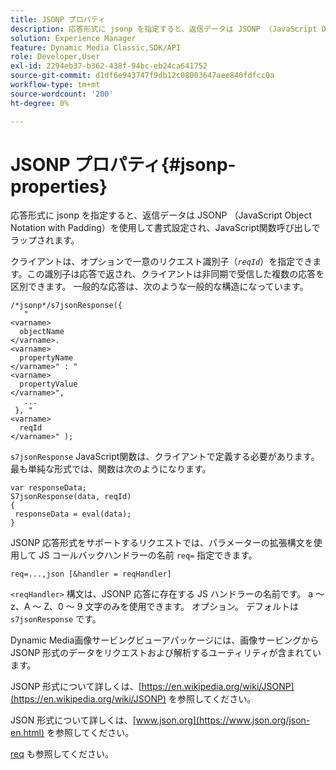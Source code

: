 ```yaml
---
title: JSONP プロパティ
description: 応答形式に jsonp を指定すると、返信データは JSONP （JavaScript Object Notation with Padding）を使用して書式設定され、JavaScript関数呼び出しでラップされます。
solution: Experience Manager
feature: Dynamic Media Classic,SDK/API
role: Developer,User
exl-id: 2294eb37-b362-438f-94bc-eb24ca641752
source-git-commit: d1df6e943747f9db12c08003647aee840fdfcc0a
workflow-type: tm+mt
source-wordcount: '200'
ht-degree: 0%

---
```


# JSONP プロパティ{#jsonp-properties}

応答形式に jsonp を指定すると、返信データは JSONP （JavaScript Object Notation with Padding）を使用して書式設定され、JavaScript関数呼び出しでラップされます。

クライアントは、オプションで一意のリクエスト識別子（*`reqId`*）を指定できます。この識別子は応答で返され、クライアントは非同期で受信した複数の応答を区別できます。 一般的な応答は、次のような一般的な構造になっています。

```
/*jsonp*/s7jsonResponse({ 
   " 
<varname>
  objectName 
</varname>. 
<varname>
  propertyName 
</varname>" : " 
<varname>
  propertyValue 
</varname>", 
   ... 
 }, " 
<varname>
  reqId 
</varname>" );
```

`s7jsonResponse` JavaScript関数は、クライアントで定義する必要があります。 最も単純な形式では、関数は次のようになります。

```
var responseData; 
S7jsonResponse(data, reqId) 
{ 
 responseData = eval(data); 
}
```

JSONP 応答形式をサポートするリクエストでは、パラメーターの拡張構文を使用して JS コールバックハンドラーの名前 `req=` 指定できます。

`req=...,json [&handler = reqHandler]`

`<reqHandler>` 構文は、JSONP 応答に存在する JS ハンドラーの名前です。 a ～ z、A ～ Z、0 ～ 9 文字のみを使用できます。 オプション。 デフォルトは `s7jsonResponse` です。

Dynamic Media画像サービングビューアパッケージには、画像サービングから JSONP 形式のデータをリクエストおよび解析するユーティリティが含まれています。

JSONP 形式について詳しくは、[https://en.wikipedia.org/wiki/JSONP](https://en.wikipedia.org/wiki/JSONP) を参照してください。

JSON 形式について詳しくは、[www.json.org](https://www.json.org/json-en.html) を参照してください。

[req](../../../../../../is-api/http-ref/image-serving-api-ref/c-http-protocol-reference/c-command-reference/r-req/r-req.md#reference-907cdb4a97034db7ad94695f25552e76) も参照してください。
